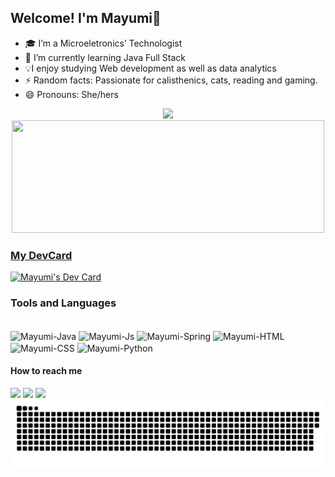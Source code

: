 ## Welcome! I'm Mayumi👋

- 🎓 I’m a Microeletronics’ Technologist
- 🌱 I’m currently learning Java Full Stack
- 💡I enjoy studying Web development as well as data analytics
- ⚡ Random facts: Passionate for calisthenics, cats, reading and gaming.
- 😄 Pronouns: She/hers

<div align="center">
  <a href="https://github.com/mayumisiano">
  <img height="180em" src="https://github-readme-stats.vercel.app/api?username=mayumisiano&show_icons=true&theme=dracula&include_all_commits=true&count_private=true"/>
  <img height="180em" width="500em" src="https://github-readme-stats.vercel.app/api/top-langs/?username=mayumisiano&layout=compact&langs_count=7&theme=dracula"/>
</div>

### My DevCard

<a href="https://app.daily.dev/mayumisiano"><img src="https://api.daily.dev/devcards/3bb2155ffc4f48708c9df09af963c765.png?r=1ws" width="400" alt="Mayumi's Dev Card"/></a>

### Tools and Languages
	
<div style="display: inline_block"><br>
<img align="center" alt="Mayumi-Java" height="30" width="40"
src="https://cdn.jsdelivr.net/gh/devicons/devicon/icons/java/java-original.svg">	
<img align="center" alt="Mayumi-Js" height="30" width="40"
src="https://cdn.jsdelivr.net/gh/devicons/devicon/icons/javascript/javascript-original.svg">	
<img align="center" alt="Mayumi-Spring" height="30" width="40"
src="https://cdn.jsdelivr.net/gh/devicons/devicon/icons/spring/spring-original.svg">	
<img align="center" alt="Mayumi-HTML" height="30" width="40"
src="https://cdn.jsdelivr.net/gh/devicons/devicon/icons/html5/html5-original.svg">	
<img align="center" alt="Mayumi-CSS" height="30" width="40"
src="https://cdn.jsdelivr.net/gh/devicons/devicon/icons/css3/css3-original.svg">	
<img align="center" alt="Mayumi-Python" height="30" width="40"
src="https://cdn.jsdelivr.net/gh/devicons/devicon/icons/python/python-original.svg">	
</div>

#### How to reach me
	
<div>
<a href="https://www.freecodecamp.org/mayumi" target="_blank"><img src="https://img.shields.io/badge/Duolingo-58CC02?style=for-the-badge&logo=Duolingo&logoColor=white" target="_blank"></a>
<a href="https://www.linkedin.com/in/paulamsiano/" target="_blank"><img src="https://img.shields.io/badge/LinkedIn-0077B5?style=for-the-badge&logo=linkedin&logoColor=white" target="_blank"></a>
<a href="https://www.freecodecamp.org/mayumi" target="_blank"><img src="https://img.shields.io/badge/freecodecamp-27273D?style=for-the-badge&logo=freecodecamp&logoColor=white" target="_blank"></a>
</div>
	
<div align="center">
	<img src="https://github.com/mayumisiano/mayumisiano/blob/output/github-contribution-grid-snake.svg"/>
</div>
